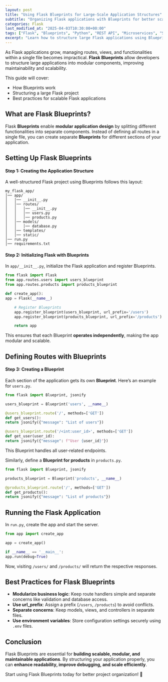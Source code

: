 ```yaml
---
layout: post
title: "Using Flask Blueprints for Large-Scale Application Structures"
subtitle: "Organizing Flask applications with Blueprints for better scalability and maintainability"
categories: Flask
last_modified_at: "2025-04-03T10:30:00+00:00"
tags: ["Flask", "Blueprints", "Python", "REST API", "Microservices", "Scalability"]
excerpt: "Learn how to structure large Flask applications using Blueprints. Discover best practices for modularization, routing, and maintaining a scalable Flask project."
---
```

As Flask applications grow, managing routes, views, and functionalities within a single file becomes impractical. **Flask Blueprints** allow developers to structure large applications into modular components, improving maintainability and scalability.

This guide will cover:
- How Blueprints work
- Structuring a large Flask project
- Best practices for scalable Flask applications

## What are Flask Blueprints?

Flask **Blueprints** enable **modular application design** by splitting different functionalities into separate components. Instead of defining all routes in a single file, you can create separate **Blueprints** for different sections of your application.

## Setting Up Flask Blueprints

#### Step 1: Creating the Application Structure

A well-structured Flask project using Blueprints follows this layout:

```
my_flask_app/
│── app/
│   │── __init__.py
│   │── routes/
│   │   │── __init__.py
│   │   │── users.py
│   │   │── products.py
│   │── models/
│   │   │── database.py
│   │── templates/
│   │── static/
│── run.py
│── requirements.txt
```

#### Step 2: Initializing Flask with Blueprints

In `app/__init__.py`, initialize the Flask application and register Blueprints.

```python
from flask import Flask
from app.routes.users import users_blueprint
from app.routes.products import products_blueprint

def create_app():
app = Flask(__name__)

    # Register Blueprints
    app.register_blueprint(users_blueprint, url_prefix='/users')
    app.register_blueprint(products_blueprint, url_prefix='/products')

    return app
```

This ensures that each Blueprint **operates independently**, making the app modular and scalable.

## Defining Routes with Blueprints

#### Step 3: Creating a Blueprint

Each section of the application gets its own **Blueprint**. Here’s an example for `users.py`.

```python
from flask import Blueprint, jsonify

users_blueprint = Blueprint('users', __name__)

@users_blueprint.route('/', methods=['GET'])
def get_users():
return jsonify({"message": "List of users"})

@users_blueprint.route('/<int:user_id>', methods=['GET'])
def get_user(user_id):
return jsonify({"message": f"User {user_id}"})
```

This Blueprint handles all user-related endpoints.

Similarly, define a **Blueprint for products** in `products.py`.

```python
from flask import Blueprint, jsonify

products_blueprint = Blueprint('products', __name__)

@products_blueprint.route('/', methods=['GET'])
def get_products():
return jsonify({"message": "List of products"})
```

## Running the Flask Application

In `run.py`, create the app and start the server.

```python
from app import create_app

app = create_app()

if __name__ == '__main__':
app.run(debug=True)
```

Now, visiting `/users/` and `/products/` will return the respective responses.

## Best Practices for Flask Blueprints

- **Modularize business logic**: Keep route handlers simple and separate concerns like validation and database access.
- **Use url_prefix**: Assign a prefix (`/users`, `/products`) to avoid conflicts.
- **Separate concerns**: Keep models, views, and controllers in separate files.
- **Use environment variables**: Store configuration settings securely using `.env` files.

## Conclusion

Flask Blueprints are essential for **building scalable, modular, and maintainable applications**. By structuring your application properly, you can **enhance readability, improve debugging, and scale efficiently**.

Start using Flask Blueprints today for better project organization! 🚀  
